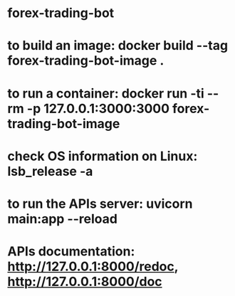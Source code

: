# forex-trading-bot


# to build an image: docker build --tag forex-trading-bot-image .
# to run a container: docker run -ti --rm -p 127.0.0.1:3000:3000 forex-trading-bot-image

# check OS information on Linux: lsb_release -a



# to run the APIs server: uvicorn main:app --reload

# APIs documentation:  http://127.0.0.1:8000/redoc, http://127.0.0.1:8000/doc 